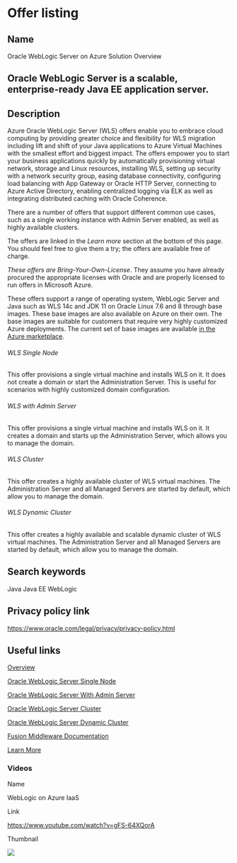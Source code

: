 <h1>Offer listing</h1>

<h2>Name</h2>

Oracle WebLogic Server on Azure Solution Overview

<h2>Oracle WebLogic Server is a scalable, enterprise-ready Java EE application server.</h2>

<h2>Description</h2>

<p>Azure Oracle WebLogic Server (WLS) offers enable you to embrace cloud computing by providing greater choice and flexibility for WLS migration including lift and shift of your Java applications to Azure Virtual Machines with the smallest effort and biggest impact. The offers empower you to start your business applications quickly by automatically provisioning virtual network, storage and Linux resources, installing WLS, setting up security with a network security group, easing database connectivity, configuring load balancing with App Gateway or Oracle HTTP Server, connecting to Azure Active Directory, enabling centralized logging via ELK as well as integrating distributed caching with Oracle Coherence.</p>
<p>There are a number of offers that support different common use cases, such as a single working instance with Admin Server enabled, as well as highly available clusters.</p>
<p>The offers are linked in the <i>Learn more</i> section at the bottom of this page. You should feel free to give them a try; the offers are available free of charge.</p>
<p><i>These offers are Bring-Your-Own-License</i>. They assume you have already procured the appropriate licenses with Oracle and are properly licensed to run offers in Microsoft Azure.</p>
<p>These offers support a range of operating system, WebLogic Server and Java such as WLS 14c and JDK 11 on Oracle Linux 7.6 and 8 through base images. These base images are also available on Azure on their own. The base images are suitable for customers that require very highly customized Azure deployments. The current set of base images are available <a href="https://azuremarketplace.microsoft.com/en-us/marketplace/apps?search=oracle%20weblogic%20base%20image&amp;page=1">in the Azure marketplace</a>.<br></p>
<h6>WLS Single Node</h6>
<p>This offer provisions a single virtual machine and installs WLS on it. It does not create a domain or start the Administration Server. This is useful for scenarios with highly customized domain configuration.</p>
<h6>WLS with Admin Server</h6>
<p>This offer provisions a single virtual machine and installs WLS on it. It creates a domain and starts up the Administration Server, which allows you to manage the domain.</p>
<h6>WLS Cluster</h6>
<p>This offer creates a highly available cluster of WLS virtual machines. The Administration Server and all Managed Servers are started by default, which allow you to manage the domain.</p>
<h6>WLS Dynamic Cluster</h6>
<p>This offer creates a highly available and scalable dynamic cluster of WLS virtual machines. The Administration Server and all Managed Servers are started by default, which allow you to manage the domain.</p>

<h2>Search keywords</h2>

Java
Java EE
WebLogic

<h2>Privacy policy link</h2>

https://www.oracle.com/legal/privacy/privacy-policy.html

<h2>Useful links</h2>

[Overview](https://www.oracle.com/middleware/weblogic/)

[Oracle WebLogic Server Single Node](https://portal.azure.com/#create/oracle.20191001-arm-oraclelinux-wls20191001-arm-oraclelinux-wls)

[Oracle WebLogic Server With Admin Server](https://portal.azure.com/#create/oracle.20191009-arm-oraclelinux-wls-admin20191009-arm-oraclelinux-wls-admin)

[Oracle WebLogic Server Cluster](https://portal.azure.com/#create/oracle.20191007-arm-oraclelinux-wls-cluster20191007-arm-oraclelinux-wls-cluster)

[Oracle WebLogic Server Dynamic Cluster](https://portal.azure.com/#create/oracle.20191021-arm-oraclelinux-wls-dynamic-cluster20191021-arm-oraclelinux-wls-dynamic-cluster)

[Fusion Middleware Documentation](https://docs.oracle.com/en/middleware/fusion-middleware/index.html)

[Learn More](https://www.oracle.com/middleware/technologies/weblogic.html)

<h3>Videos</h3>

<p>Name</p>

WebLogic on Azure IaaS

<p>Link</p>

https://www.youtube.com/watch?v=gFS-64XQorA

<p>Thumbnail</p>

<img src="video.png" />
